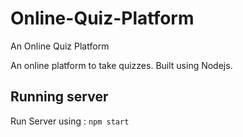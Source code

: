 # Online-Quiz-Platform
An Online Quiz Platform


An online platform to take quizzes. Built using Nodejs.

## Running server
Run Server using : `npm start`
